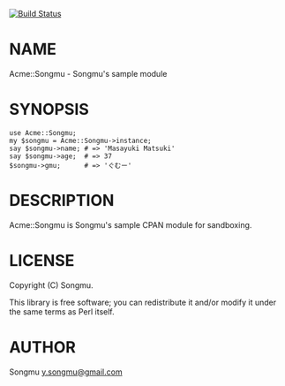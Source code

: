 [![Build Status](https://travis-ci.org/Songmu/Acme-Songmu.svg?branch=master)](https://travis-ci.org/Songmu/Acme-Songmu)
# NAME

Acme::Songmu - Songmu's sample module

# SYNOPSIS

    use Acme::Songmu;
    my $songmu = Acme::Songmu->instance;
    say $songmu->name; # => 'Masayuki Matsuki'
    say $songmu->age;  # => 37
    $songmu->gmu;      # => 'ぐむー'

# DESCRIPTION

Acme::Songmu is Songmu's sample CPAN module for sandboxing.

# LICENSE

Copyright (C) Songmu.

This library is free software; you can redistribute it and/or modify
it under the same terms as Perl itself.

# AUTHOR

Songmu <y.songmu@gmail.com>
